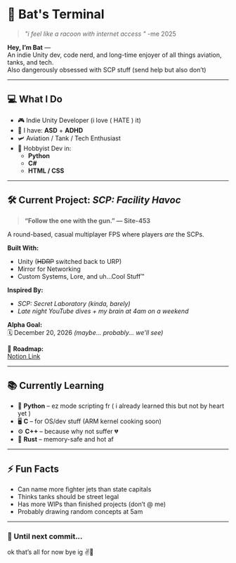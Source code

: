 # 🦇 Bat's Terminal

> *"i feel like a racoon with internet access "* -me 2025

**Hey, I’m Bat** —  
An indie Unity dev, code nerd, and long-time enjoyer of all things aviation, tanks, and tech.  
Also dangerously obsessed with SCP stuff (send help but also don’t)   

---

## 💻 What I Do
- 🎮 Indie Unity Developer (i love ( HATE ) it)
- 🧠 I have: **ASD** + **ADHD**  
- 🛩 Aviation / Tank / Tech Enthusiast  
- 🧪 Hobbyist Dev in:
  - **Python**  
  - **C#**  
  - **HTML / CSS**  

---

## 🛠️ Current Project: *SCP: Facility Havoc*
> **“Follow the one with the gun.” — Site-453**

A round-based, casual multiplayer FPS where players *are* the SCPs.  


**Built With:**
- Unity (~~HDRP~~ switched back to URP)  
- Mirror for Networking  
- Custom Systems, Lore, and uh...Cool Stuff™  

**Inspired By:**  
- *SCP: Secret Laboratory (kinda, barely)*  
- *Late night YouTube dives + my brain at 4am on a weekend*   

**Alpha Goal:**  
🗓️ December 20, 2026 *(maybe... probably... we'll see)*  

📍 **Roadmap:**  
[Notion Link](https://www.notion.so/Facility-Havoc-Dev-Roadmap-235e47c6cf048043935ee77c9a2e2c21?source=copy_link)  

---

## 📚 Currently Learning
- 🐍 **Python** – ez mode scripting fr  ( i already learned this but not by heart yet )
- 🖥️ **C** – for OS/dev stuff (ARM kernel cooking soon)  
- ⚙️ **C++** – because why not suffer 💔  
- 🦀 **Rust** – memory-safe and hot af  

---

## ⚡ Fun Facts
- Can name more fighter jets than state capitals  
- Thinks tanks should be street legal  
- Has more WIPs than finished projects (don’t @ me)  
- Probably drawing random concepts at 5am

---

### 🫡 Until next commit...
ok that’s all for now bye ig ✌️🙂
